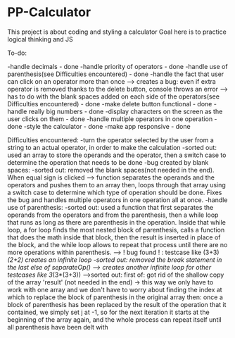 # PP-Calculator

This project is about coding and styling a calculator
Goal here is to practice logical thinking and JS

To-do:

-handle decimals - done
-handle priority of operators - done
-handle use of parenthesis(see Difficulties encountered) - done
-handle the fact that user can click on an operator more than once 
        --> creates a bug: even if extra operator is removed thanks to the delete button, console throws an error --> has to do with the blank spaces added on each side of the operators(see Difficulties encountered) - done 
-make delete button functional - done
-handle really big numbers - done
-display characters on the screen as the user clicks on them - done
-handle multiple operators in one operation - done
-style the calculator - done
-make app responsive - done


Difficulties encountered:
    -turn the operator selected by the user from a string to an actual operator, in order to make the calculation
        -sorted out: used an array to store the operands and the operator, then a switch case 
                     to determine the operation that needs to be done
    -bug created by blank spaces:
        -sorted out: removed the blank spaces(not needed in the end). When equal sign is clicked --> function separates the operands and the operators and pushes them to an array then, loops through that array using a switch case to determine which type of operation should be done. Fixes the bug and handles multiple operators in one operation all at once.
    -handle use of parenthesis:
        -sorted out: used a function that first separates the operands from the operators and from the parenthesis, then a while loop that runs as long as there are parenthesis in the operation. Inside that while loop, a for loop finds the most nested block of parenthesis, calls a function that does the math inside that block, then the result is inserted in place of the block, and the while loop allows to repeat that process until there are no more operations within parenthesis.
            --> ! bug found ! : testcase like (3+3)*(2+2) creates an infinite loop
                    -sorted out: removed the break statement in the last else of separateOp()
                        --> creates another infinite loop for other testcases like 3*(3*(3+3))
                            -->sorted out: first of: got rid of the shallow copy of the array 'result' (not needed in the end) -> this way we only have to work with one array and we don't have to worry about finding the index at which to replace the block of parenthesis in the original array
                                           then: once a block of parenthesis has been replaced by the result of the
                            operation that it contained, we simply set j at -1, so for the next iteration it starts at the beginning of the array again, and the whole process can repeat itself until all parenthesis have been delt with